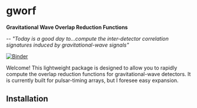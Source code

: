 # gworf
**Gravitational Wave Overlap Reduction Functions**

-- *"Today is a good day to...compute the inter-detector correlation signatures induced by gravitational-wave signals"*

[![Binder](https://mybinder.org/badge_logo.svg)](https://mybinder.org/v2/gh/stevertaylor/gworf/master)

Welcome! This lightweight package is designed to allow you to rapidly compute the overlap reduction functions for gravitational-wave detectors. It is currently built for pulsar-timing arrays, but I foresee easy expansion. 

## Installation



